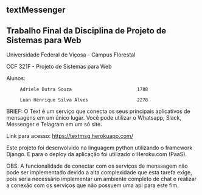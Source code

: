 ## textMessenger
## Trabalho Final da Disciplina de Projeto de Sistemas para Web

Universidade Federal de Viçosa - Campus Florestal

CCF 321F - Projeto de Sistemas para Web

Alunos: 

         Adriele Dutra Souza                        1788

         Luan Henrique Silva Alves                  2278


BRIEF:
	O Text é um serviço que conecta os seus principais 
	aplicativos de mensagens em um único lugar. 
	Você pode utilizar o Whatsapp, Slack, Messenger e 
	Telagram em um só site.


Link para acesso: https://textmsg.herokuapp.com/


Este projeto foi desenvolvido na linguagem python utilizando o framework 
Django. E para o deploy da aplicação foi utilizado o Heroku.com (PaaS).



OBS:	A funcionalidade de conectar com os serviços de menssagem não pode 
	ser implementado devido a alta complexidade que esta tarefa exige,
	pois seria necessário implementar um ambiente completo de chat e 
	realizar a conexão com os serviços que não possuem uma api para este
	fim.



